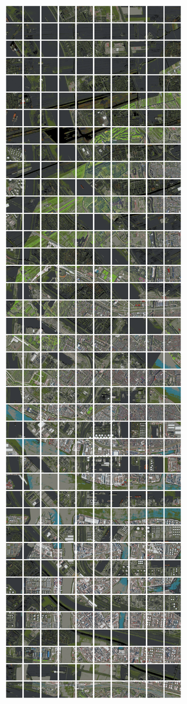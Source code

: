 <html>
<div>
<img src="https://github.com/HakkaTjakka/NL_TILE_MAP/blob/main/18/606/-1046/r.6060.-10460.png" height="44" width="44">
<img src="https://github.com/HakkaTjakka/NL_TILE_MAP/blob/main/18/606/-1046/r.6061.-10460.png" height="44" width="44">
<img src="https://github.com/HakkaTjakka/NL_TILE_MAP/blob/main/18/606/-1046/r.6062.-10460.png" height="44" width="44">
<img src="https://github.com/HakkaTjakka/NL_TILE_MAP/blob/main/18/606/-1046/r.6063.-10460.png" height="44" width="44">
<img src="https://github.com/HakkaTjakka/NL_TILE_MAP/blob/main/18/606/-1046/r.6064.-10460.png" height="44" width="44">
<img src="https://github.com/HakkaTjakka/NL_TILE_MAP/blob/main/18/606/-1046/r.6065.-10460.png" height="44" width="44">
<img src="https://github.com/HakkaTjakka/NL_TILE_MAP/blob/main/18/606/-1046/r.6066.-10460.png" height="44" width="44">
<img src="https://github.com/HakkaTjakka/NL_TILE_MAP/blob/main/18/606/-1046/r.6067.-10460.png" height="44" width="44">
<img src="https://github.com/HakkaTjakka/NL_TILE_MAP/blob/main/18/606/-1046/r.6068.-10460.png" height="44" width="44">
<img src="https://github.com/HakkaTjakka/NL_TILE_MAP/blob/main/18/606/-1046/r.6069.-10460.png" height="44" width="44">
<img src="https://github.com/HakkaTjakka/NL_TILE_MAP/blob/main/18/607/-1046/r.6070.-10460.png" height="44" width="44">
<img src="https://github.com/HakkaTjakka/NL_TILE_MAP/blob/main/18/607/-1046/r.6071.-10460.png" height="44" width="44">
<img src="https://github.com/HakkaTjakka/NL_TILE_MAP/blob/main/18/607/-1046/r.6072.-10460.png" height="44" width="44">
<img src="https://github.com/HakkaTjakka/NL_TILE_MAP/blob/main/18/607/-1046/r.6073.-10460.png" height="44" width="44">
<img src="https://github.com/HakkaTjakka/NL_TILE_MAP/blob/main/18/607/-1046/r.6074.-10460.png" height="44" width="44">
<img src="https://github.com/HakkaTjakka/NL_TILE_MAP/blob/main/18/607/-1046/r.6075.-10460.png" height="44" width="44">
<img src="https://github.com/HakkaTjakka/NL_TILE_MAP/blob/main/18/607/-1046/r.6076.-10460.png" height="44" width="44">
<img src="https://github.com/HakkaTjakka/NL_TILE_MAP/blob/main/18/607/-1046/r.6077.-10460.png" height="44" width="44">
<img src="https://github.com/HakkaTjakka/NL_TILE_MAP/blob/main/18/607/-1046/r.6078.-10460.png" height="44" width="44">
<img src="https://github.com/HakkaTjakka/NL_TILE_MAP/blob/main/18/607/-1046/r.6079.-10460.png" height="44" width="44">
<br>
<img src="https://github.com/HakkaTjakka/NL_TILE_MAP/blob/main/18/606/-1046/r.6060.-10459.png" height="44" width="44">
<img src="https://github.com/HakkaTjakka/NL_TILE_MAP/blob/main/18/606/-1046/r.6061.-10459.png" height="44" width="44">
<img src="https://github.com/HakkaTjakka/NL_TILE_MAP/blob/main/18/606/-1046/r.6062.-10459.png" height="44" width="44">
<img src="https://github.com/HakkaTjakka/NL_TILE_MAP/blob/main/18/606/-1046/r.6063.-10459.png" height="44" width="44">
<img src="https://github.com/HakkaTjakka/NL_TILE_MAP/blob/main/18/606/-1046/r.6064.-10459.png" height="44" width="44">
<img src="https://github.com/HakkaTjakka/NL_TILE_MAP/blob/main/18/606/-1046/r.6065.-10459.png" height="44" width="44">
<img src="https://github.com/HakkaTjakka/NL_TILE_MAP/blob/main/18/606/-1046/r.6066.-10459.png" height="44" width="44">
<img src="https://github.com/HakkaTjakka/NL_TILE_MAP/blob/main/18/606/-1046/r.6067.-10459.png" height="44" width="44">
<img src="https://github.com/HakkaTjakka/NL_TILE_MAP/blob/main/18/606/-1046/r.6068.-10459.png" height="44" width="44">
<img src="https://github.com/HakkaTjakka/NL_TILE_MAP/blob/main/18/606/-1046/r.6069.-10459.png" height="44" width="44">
<img src="https://github.com/HakkaTjakka/NL_TILE_MAP/blob/main/18/607/-1046/r.6070.-10459.png" height="44" width="44">
<img src="https://github.com/HakkaTjakka/NL_TILE_MAP/blob/main/18/607/-1046/r.6071.-10459.png" height="44" width="44">
<img src="https://github.com/HakkaTjakka/NL_TILE_MAP/blob/main/18/607/-1046/r.6072.-10459.png" height="44" width="44">
<img src="https://github.com/HakkaTjakka/NL_TILE_MAP/blob/main/18/607/-1046/r.6073.-10459.png" height="44" width="44">
<img src="https://github.com/HakkaTjakka/NL_TILE_MAP/blob/main/18/607/-1046/r.6074.-10459.png" height="44" width="44">
<img src="https://github.com/HakkaTjakka/NL_TILE_MAP/blob/main/18/607/-1046/r.6075.-10459.png" height="44" width="44">
<img src="https://github.com/HakkaTjakka/NL_TILE_MAP/blob/main/18/607/-1046/r.6076.-10459.png" height="44" width="44">
<img src="https://github.com/HakkaTjakka/NL_TILE_MAP/blob/main/18/607/-1046/r.6077.-10459.png" height="44" width="44">
<img src="https://github.com/HakkaTjakka/NL_TILE_MAP/blob/main/18/607/-1046/r.6078.-10459.png" height="44" width="44">
<img src="https://github.com/HakkaTjakka/NL_TILE_MAP/blob/main/18/607/-1046/r.6079.-10459.png" height="44" width="44">
<br>
<img src="https://github.com/HakkaTjakka/NL_TILE_MAP/blob/main/18/606/-1046/r.6060.-10458.png" height="44" width="44">
<img src="https://github.com/HakkaTjakka/NL_TILE_MAP/blob/main/18/606/-1046/r.6061.-10458.png" height="44" width="44">
<img src="https://github.com/HakkaTjakka/NL_TILE_MAP/blob/main/18/606/-1046/r.6062.-10458.png" height="44" width="44">
<img src="https://github.com/HakkaTjakka/NL_TILE_MAP/blob/main/18/606/-1046/r.6063.-10458.png" height="44" width="44">
<img src="https://github.com/HakkaTjakka/NL_TILE_MAP/blob/main/18/606/-1046/r.6064.-10458.png" height="44" width="44">
<img src="https://github.com/HakkaTjakka/NL_TILE_MAP/blob/main/18/606/-1046/r.6065.-10458.png" height="44" width="44">
<img src="https://github.com/HakkaTjakka/NL_TILE_MAP/blob/main/18/606/-1046/r.6066.-10458.png" height="44" width="44">
<img src="https://github.com/HakkaTjakka/NL_TILE_MAP/blob/main/18/606/-1046/r.6067.-10458.png" height="44" width="44">
<img src="https://github.com/HakkaTjakka/NL_TILE_MAP/blob/main/18/606/-1046/r.6068.-10458.png" height="44" width="44">
<img src="https://github.com/HakkaTjakka/NL_TILE_MAP/blob/main/18/606/-1046/r.6069.-10458.png" height="44" width="44">
<img src="https://github.com/HakkaTjakka/NL_TILE_MAP/blob/main/18/607/-1046/r.6070.-10458.png" height="44" width="44">
<img src="https://github.com/HakkaTjakka/NL_TILE_MAP/blob/main/18/607/-1046/r.6071.-10458.png" height="44" width="44">
<img src="https://github.com/HakkaTjakka/NL_TILE_MAP/blob/main/18/607/-1046/r.6072.-10458.png" height="44" width="44">
<img src="https://github.com/HakkaTjakka/NL_TILE_MAP/blob/main/18/607/-1046/r.6073.-10458.png" height="44" width="44">
<img src="https://github.com/HakkaTjakka/NL_TILE_MAP/blob/main/18/607/-1046/r.6074.-10458.png" height="44" width="44">
<img src="https://github.com/HakkaTjakka/NL_TILE_MAP/blob/main/18/607/-1046/r.6075.-10458.png" height="44" width="44">
<img src="https://github.com/HakkaTjakka/NL_TILE_MAP/blob/main/18/607/-1046/r.6076.-10458.png" height="44" width="44">
<img src="https://github.com/HakkaTjakka/NL_TILE_MAP/blob/main/18/607/-1046/r.6077.-10458.png" height="44" width="44">
<img src="https://github.com/HakkaTjakka/NL_TILE_MAP/blob/main/18/607/-1046/r.6078.-10458.png" height="44" width="44">
<img src="https://github.com/HakkaTjakka/NL_TILE_MAP/blob/main/18/607/-1046/r.6079.-10458.png" height="44" width="44">
<br>
<img src="https://github.com/HakkaTjakka/NL_TILE_MAP/blob/main/18/606/-1046/r.6060.-10457.png" height="44" width="44">
<img src="https://github.com/HakkaTjakka/NL_TILE_MAP/blob/main/18/606/-1046/r.6061.-10457.png" height="44" width="44">
<img src="https://github.com/HakkaTjakka/NL_TILE_MAP/blob/main/18/606/-1046/r.6062.-10457.png" height="44" width="44">
<img src="https://github.com/HakkaTjakka/NL_TILE_MAP/blob/main/18/606/-1046/r.6063.-10457.png" height="44" width="44">
<img src="https://github.com/HakkaTjakka/NL_TILE_MAP/blob/main/18/606/-1046/r.6064.-10457.png" height="44" width="44">
<img src="https://github.com/HakkaTjakka/NL_TILE_MAP/blob/main/18/606/-1046/r.6065.-10457.png" height="44" width="44">
<img src="https://github.com/HakkaTjakka/NL_TILE_MAP/blob/main/18/606/-1046/r.6066.-10457.png" height="44" width="44">
<img src="https://github.com/HakkaTjakka/NL_TILE_MAP/blob/main/18/606/-1046/r.6067.-10457.png" height="44" width="44">
<img src="https://github.com/HakkaTjakka/NL_TILE_MAP/blob/main/18/606/-1046/r.6068.-10457.png" height="44" width="44">
<img src="https://github.com/HakkaTjakka/NL_TILE_MAP/blob/main/18/606/-1046/r.6069.-10457.png" height="44" width="44">
<img src="https://github.com/HakkaTjakka/NL_TILE_MAP/blob/main/18/607/-1046/r.6070.-10457.png" height="44" width="44">
<img src="https://github.com/HakkaTjakka/NL_TILE_MAP/blob/main/18/607/-1046/r.6071.-10457.png" height="44" width="44">
<img src="https://github.com/HakkaTjakka/NL_TILE_MAP/blob/main/18/607/-1046/r.6072.-10457.png" height="44" width="44">
<img src="https://github.com/HakkaTjakka/NL_TILE_MAP/blob/main/18/607/-1046/r.6073.-10457.png" height="44" width="44">
<img src="https://github.com/HakkaTjakka/NL_TILE_MAP/blob/main/18/607/-1046/r.6074.-10457.png" height="44" width="44">
<img src="https://github.com/HakkaTjakka/NL_TILE_MAP/blob/main/18/607/-1046/r.6075.-10457.png" height="44" width="44">
<img src="https://github.com/HakkaTjakka/NL_TILE_MAP/blob/main/18/607/-1046/r.6076.-10457.png" height="44" width="44">
<img src="https://github.com/HakkaTjakka/NL_TILE_MAP/blob/main/18/607/-1046/r.6077.-10457.png" height="44" width="44">
<img src="https://github.com/HakkaTjakka/NL_TILE_MAP/blob/main/18/607/-1046/r.6078.-10457.png" height="44" width="44">
<img src="https://github.com/HakkaTjakka/NL_TILE_MAP/blob/main/18/607/-1046/r.6079.-10457.png" height="44" width="44">
<br>
<img src="https://github.com/HakkaTjakka/NL_TILE_MAP/blob/main/18/606/-1046/r.6060.-10456.png" height="44" width="44">
<img src="https://github.com/HakkaTjakka/NL_TILE_MAP/blob/main/18/606/-1046/r.6061.-10456.png" height="44" width="44">
<img src="https://github.com/HakkaTjakka/NL_TILE_MAP/blob/main/18/606/-1046/r.6062.-10456.png" height="44" width="44">
<img src="https://github.com/HakkaTjakka/NL_TILE_MAP/blob/main/18/606/-1046/r.6063.-10456.png" height="44" width="44">
<img src="https://github.com/HakkaTjakka/NL_TILE_MAP/blob/main/18/606/-1046/r.6064.-10456.png" height="44" width="44">
<img src="https://github.com/HakkaTjakka/NL_TILE_MAP/blob/main/18/606/-1046/r.6065.-10456.png" height="44" width="44">
<img src="https://github.com/HakkaTjakka/NL_TILE_MAP/blob/main/18/606/-1046/r.6066.-10456.png" height="44" width="44">
<img src="https://github.com/HakkaTjakka/NL_TILE_MAP/blob/main/18/606/-1046/r.6067.-10456.png" height="44" width="44">
<img src="https://github.com/HakkaTjakka/NL_TILE_MAP/blob/main/18/606/-1046/r.6068.-10456.png" height="44" width="44">
<img src="https://github.com/HakkaTjakka/NL_TILE_MAP/blob/main/18/606/-1046/r.6069.-10456.png" height="44" width="44">
<img src="https://github.com/HakkaTjakka/NL_TILE_MAP/blob/main/18/607/-1046/r.6070.-10456.png" height="44" width="44">
<img src="https://github.com/HakkaTjakka/NL_TILE_MAP/blob/main/18/607/-1046/r.6071.-10456.png" height="44" width="44">
<img src="https://github.com/HakkaTjakka/NL_TILE_MAP/blob/main/18/607/-1046/r.6072.-10456.png" height="44" width="44">
<img src="https://github.com/HakkaTjakka/NL_TILE_MAP/blob/main/18/607/-1046/r.6073.-10456.png" height="44" width="44">
<img src="https://github.com/HakkaTjakka/NL_TILE_MAP/blob/main/18/607/-1046/r.6074.-10456.png" height="44" width="44">
<img src="https://github.com/HakkaTjakka/NL_TILE_MAP/blob/main/18/607/-1046/r.6075.-10456.png" height="44" width="44">
<img src="https://github.com/HakkaTjakka/NL_TILE_MAP/blob/main/18/607/-1046/r.6076.-10456.png" height="44" width="44">
<img src="https://github.com/HakkaTjakka/NL_TILE_MAP/blob/main/18/607/-1046/r.6077.-10456.png" height="44" width="44">
<img src="https://github.com/HakkaTjakka/NL_TILE_MAP/blob/main/18/607/-1046/r.6078.-10456.png" height="44" width="44">
<img src="https://github.com/HakkaTjakka/NL_TILE_MAP/blob/main/18/607/-1046/r.6079.-10456.png" height="44" width="44">
<br>
<img src="https://github.com/HakkaTjakka/NL_TILE_MAP/blob/main/18/606/-1046/r.6060.-10455.png" height="44" width="44">
<img src="https://github.com/HakkaTjakka/NL_TILE_MAP/blob/main/18/606/-1046/r.6061.-10455.png" height="44" width="44">
<img src="https://github.com/HakkaTjakka/NL_TILE_MAP/blob/main/18/606/-1046/r.6062.-10455.png" height="44" width="44">
<img src="https://github.com/HakkaTjakka/NL_TILE_MAP/blob/main/18/606/-1046/r.6063.-10455.png" height="44" width="44">
<img src="https://github.com/HakkaTjakka/NL_TILE_MAP/blob/main/18/606/-1046/r.6064.-10455.png" height="44" width="44">
<img src="https://github.com/HakkaTjakka/NL_TILE_MAP/blob/main/18/606/-1046/r.6065.-10455.png" height="44" width="44">
<img src="https://github.com/HakkaTjakka/NL_TILE_MAP/blob/main/18/606/-1046/r.6066.-10455.png" height="44" width="44">
<img src="https://github.com/HakkaTjakka/NL_TILE_MAP/blob/main/18/606/-1046/r.6067.-10455.png" height="44" width="44">
<img src="https://github.com/HakkaTjakka/NL_TILE_MAP/blob/main/18/606/-1046/r.6068.-10455.png" height="44" width="44">
<img src="https://github.com/HakkaTjakka/NL_TILE_MAP/blob/main/18/606/-1046/r.6069.-10455.png" height="44" width="44">
<img src="https://github.com/HakkaTjakka/NL_TILE_MAP/blob/main/18/607/-1046/r.6070.-10455.png" height="44" width="44">
<img src="https://github.com/HakkaTjakka/NL_TILE_MAP/blob/main/18/607/-1046/r.6071.-10455.png" height="44" width="44">
<img src="https://github.com/HakkaTjakka/NL_TILE_MAP/blob/main/18/607/-1046/r.6072.-10455.png" height="44" width="44">
<img src="https://github.com/HakkaTjakka/NL_TILE_MAP/blob/main/18/607/-1046/r.6073.-10455.png" height="44" width="44">
<img src="https://github.com/HakkaTjakka/NL_TILE_MAP/blob/main/18/607/-1046/r.6074.-10455.png" height="44" width="44">
<img src="https://github.com/HakkaTjakka/NL_TILE_MAP/blob/main/18/607/-1046/r.6075.-10455.png" height="44" width="44">
<img src="https://github.com/HakkaTjakka/NL_TILE_MAP/blob/main/18/607/-1046/r.6076.-10455.png" height="44" width="44">
<img src="https://github.com/HakkaTjakka/NL_TILE_MAP/blob/main/18/607/-1046/r.6077.-10455.png" height="44" width="44">
<img src="https://github.com/HakkaTjakka/NL_TILE_MAP/blob/main/18/607/-1046/r.6078.-10455.png" height="44" width="44">
<img src="https://github.com/HakkaTjakka/NL_TILE_MAP/blob/main/18/607/-1046/r.6079.-10455.png" height="44" width="44">
<br>
<img src="https://github.com/HakkaTjakka/NL_TILE_MAP/blob/main/18/606/-1046/r.6060.-10454.png" height="44" width="44">
<img src="https://github.com/HakkaTjakka/NL_TILE_MAP/blob/main/18/606/-1046/r.6061.-10454.png" height="44" width="44">
<img src="https://github.com/HakkaTjakka/NL_TILE_MAP/blob/main/18/606/-1046/r.6062.-10454.png" height="44" width="44">
<img src="https://github.com/HakkaTjakka/NL_TILE_MAP/blob/main/18/606/-1046/r.6063.-10454.png" height="44" width="44">
<img src="https://github.com/HakkaTjakka/NL_TILE_MAP/blob/main/18/606/-1046/r.6064.-10454.png" height="44" width="44">
<img src="https://github.com/HakkaTjakka/NL_TILE_MAP/blob/main/18/606/-1046/r.6065.-10454.png" height="44" width="44">
<img src="https://github.com/HakkaTjakka/NL_TILE_MAP/blob/main/18/606/-1046/r.6066.-10454.png" height="44" width="44">
<img src="https://github.com/HakkaTjakka/NL_TILE_MAP/blob/main/18/606/-1046/r.6067.-10454.png" height="44" width="44">
<img src="https://github.com/HakkaTjakka/NL_TILE_MAP/blob/main/18/606/-1046/r.6068.-10454.png" height="44" width="44">
<img src="https://github.com/HakkaTjakka/NL_TILE_MAP/blob/main/18/606/-1046/r.6069.-10454.png" height="44" width="44">
<img src="https://github.com/HakkaTjakka/NL_TILE_MAP/blob/main/18/607/-1046/r.6070.-10454.png" height="44" width="44">
<img src="https://github.com/HakkaTjakka/NL_TILE_MAP/blob/main/18/607/-1046/r.6071.-10454.png" height="44" width="44">
<img src="https://github.com/HakkaTjakka/NL_TILE_MAP/blob/main/18/607/-1046/r.6072.-10454.png" height="44" width="44">
<img src="https://github.com/HakkaTjakka/NL_TILE_MAP/blob/main/18/607/-1046/r.6073.-10454.png" height="44" width="44">
<img src="https://github.com/HakkaTjakka/NL_TILE_MAP/blob/main/18/607/-1046/r.6074.-10454.png" height="44" width="44">
<img src="https://github.com/HakkaTjakka/NL_TILE_MAP/blob/main/18/607/-1046/r.6075.-10454.png" height="44" width="44">
<img src="https://github.com/HakkaTjakka/NL_TILE_MAP/blob/main/18/607/-1046/r.6076.-10454.png" height="44" width="44">
<img src="https://github.com/HakkaTjakka/NL_TILE_MAP/blob/main/18/607/-1046/r.6077.-10454.png" height="44" width="44">
<img src="https://github.com/HakkaTjakka/NL_TILE_MAP/blob/main/18/607/-1046/r.6078.-10454.png" height="44" width="44">
<img src="https://github.com/HakkaTjakka/NL_TILE_MAP/blob/main/18/607/-1046/r.6079.-10454.png" height="44" width="44">
<br>
<img src="https://github.com/HakkaTjakka/NL_TILE_MAP/blob/main/18/606/-1046/r.6060.-10453.png" height="44" width="44">
<img src="https://github.com/HakkaTjakka/NL_TILE_MAP/blob/main/18/606/-1046/r.6061.-10453.png" height="44" width="44">
<img src="https://github.com/HakkaTjakka/NL_TILE_MAP/blob/main/18/606/-1046/r.6062.-10453.png" height="44" width="44">
<img src="https://github.com/HakkaTjakka/NL_TILE_MAP/blob/main/18/606/-1046/r.6063.-10453.png" height="44" width="44">
<img src="https://github.com/HakkaTjakka/NL_TILE_MAP/blob/main/18/606/-1046/r.6064.-10453.png" height="44" width="44">
<img src="https://github.com/HakkaTjakka/NL_TILE_MAP/blob/main/18/606/-1046/r.6065.-10453.png" height="44" width="44">
<img src="https://github.com/HakkaTjakka/NL_TILE_MAP/blob/main/18/606/-1046/r.6066.-10453.png" height="44" width="44">
<img src="https://github.com/HakkaTjakka/NL_TILE_MAP/blob/main/18/606/-1046/r.6067.-10453.png" height="44" width="44">
<img src="https://github.com/HakkaTjakka/NL_TILE_MAP/blob/main/18/606/-1046/r.6068.-10453.png" height="44" width="44">
<img src="https://github.com/HakkaTjakka/NL_TILE_MAP/blob/main/18/606/-1046/r.6069.-10453.png" height="44" width="44">
<img src="https://github.com/HakkaTjakka/NL_TILE_MAP/blob/main/18/607/-1046/r.6070.-10453.png" height="44" width="44">
<img src="https://github.com/HakkaTjakka/NL_TILE_MAP/blob/main/18/607/-1046/r.6071.-10453.png" height="44" width="44">
<img src="https://github.com/HakkaTjakka/NL_TILE_MAP/blob/main/18/607/-1046/r.6072.-10453.png" height="44" width="44">
<img src="https://github.com/HakkaTjakka/NL_TILE_MAP/blob/main/18/607/-1046/r.6073.-10453.png" height="44" width="44">
<img src="https://github.com/HakkaTjakka/NL_TILE_MAP/blob/main/18/607/-1046/r.6074.-10453.png" height="44" width="44">
<img src="https://github.com/HakkaTjakka/NL_TILE_MAP/blob/main/18/607/-1046/r.6075.-10453.png" height="44" width="44">
<img src="https://github.com/HakkaTjakka/NL_TILE_MAP/blob/main/18/607/-1046/r.6076.-10453.png" height="44" width="44">
<img src="https://github.com/HakkaTjakka/NL_TILE_MAP/blob/main/18/607/-1046/r.6077.-10453.png" height="44" width="44">
<img src="https://github.com/HakkaTjakka/NL_TILE_MAP/blob/main/18/607/-1046/r.6078.-10453.png" height="44" width="44">
<img src="https://github.com/HakkaTjakka/NL_TILE_MAP/blob/main/18/607/-1046/r.6079.-10453.png" height="44" width="44">
<br>
<img src="https://github.com/HakkaTjakka/NL_TILE_MAP/blob/main/18/606/-1046/r.6060.-10452.png" height="44" width="44">
<img src="https://github.com/HakkaTjakka/NL_TILE_MAP/blob/main/18/606/-1046/r.6061.-10452.png" height="44" width="44">
<img src="https://github.com/HakkaTjakka/NL_TILE_MAP/blob/main/18/606/-1046/r.6062.-10452.png" height="44" width="44">
<img src="https://github.com/HakkaTjakka/NL_TILE_MAP/blob/main/18/606/-1046/r.6063.-10452.png" height="44" width="44">
<img src="https://github.com/HakkaTjakka/NL_TILE_MAP/blob/main/18/606/-1046/r.6064.-10452.png" height="44" width="44">
<img src="https://github.com/HakkaTjakka/NL_TILE_MAP/blob/main/18/606/-1046/r.6065.-10452.png" height="44" width="44">
<img src="https://github.com/HakkaTjakka/NL_TILE_MAP/blob/main/18/606/-1046/r.6066.-10452.png" height="44" width="44">
<img src="https://github.com/HakkaTjakka/NL_TILE_MAP/blob/main/18/606/-1046/r.6067.-10452.png" height="44" width="44">
<img src="https://github.com/HakkaTjakka/NL_TILE_MAP/blob/main/18/606/-1046/r.6068.-10452.png" height="44" width="44">
<img src="https://github.com/HakkaTjakka/NL_TILE_MAP/blob/main/18/606/-1046/r.6069.-10452.png" height="44" width="44">
<img src="https://github.com/HakkaTjakka/NL_TILE_MAP/blob/main/18/607/-1046/r.6070.-10452.png" height="44" width="44">
<img src="https://github.com/HakkaTjakka/NL_TILE_MAP/blob/main/18/607/-1046/r.6071.-10452.png" height="44" width="44">
<img src="https://github.com/HakkaTjakka/NL_TILE_MAP/blob/main/18/607/-1046/r.6072.-10452.png" height="44" width="44">
<img src="https://github.com/HakkaTjakka/NL_TILE_MAP/blob/main/18/607/-1046/r.6073.-10452.png" height="44" width="44">
<img src="https://github.com/HakkaTjakka/NL_TILE_MAP/blob/main/18/607/-1046/r.6074.-10452.png" height="44" width="44">
<img src="https://github.com/HakkaTjakka/NL_TILE_MAP/blob/main/18/607/-1046/r.6075.-10452.png" height="44" width="44">
<img src="https://github.com/HakkaTjakka/NL_TILE_MAP/blob/main/18/607/-1046/r.6076.-10452.png" height="44" width="44">
<img src="https://github.com/HakkaTjakka/NL_TILE_MAP/blob/main/18/607/-1046/r.6077.-10452.png" height="44" width="44">
<img src="https://github.com/HakkaTjakka/NL_TILE_MAP/blob/main/18/607/-1046/r.6078.-10452.png" height="44" width="44">
<img src="https://github.com/HakkaTjakka/NL_TILE_MAP/blob/main/18/607/-1046/r.6079.-10452.png" height="44" width="44">
<br>
<img src="https://github.com/HakkaTjakka/NL_TILE_MAP/blob/main/18/606/-1046/r.6060.-10451.png" height="44" width="44">
<img src="https://github.com/HakkaTjakka/NL_TILE_MAP/blob/main/18/606/-1046/r.6061.-10451.png" height="44" width="44">
<img src="https://github.com/HakkaTjakka/NL_TILE_MAP/blob/main/18/606/-1046/r.6062.-10451.png" height="44" width="44">
<img src="https://github.com/HakkaTjakka/NL_TILE_MAP/blob/main/18/606/-1046/r.6063.-10451.png" height="44" width="44">
<img src="https://github.com/HakkaTjakka/NL_TILE_MAP/blob/main/18/606/-1046/r.6064.-10451.png" height="44" width="44">
<img src="https://github.com/HakkaTjakka/NL_TILE_MAP/blob/main/18/606/-1046/r.6065.-10451.png" height="44" width="44">
<img src="https://github.com/HakkaTjakka/NL_TILE_MAP/blob/main/18/606/-1046/r.6066.-10451.png" height="44" width="44">
<img src="https://github.com/HakkaTjakka/NL_TILE_MAP/blob/main/18/606/-1046/r.6067.-10451.png" height="44" width="44">
<img src="https://github.com/HakkaTjakka/NL_TILE_MAP/blob/main/18/606/-1046/r.6068.-10451.png" height="44" width="44">
<img src="https://github.com/HakkaTjakka/NL_TILE_MAP/blob/main/18/606/-1046/r.6069.-10451.png" height="44" width="44">
<img src="https://github.com/HakkaTjakka/NL_TILE_MAP/blob/main/18/607/-1046/r.6070.-10451.png" height="44" width="44">
<img src="https://github.com/HakkaTjakka/NL_TILE_MAP/blob/main/18/607/-1046/r.6071.-10451.png" height="44" width="44">
<img src="https://github.com/HakkaTjakka/NL_TILE_MAP/blob/main/18/607/-1046/r.6072.-10451.png" height="44" width="44">
<img src="https://github.com/HakkaTjakka/NL_TILE_MAP/blob/main/18/607/-1046/r.6073.-10451.png" height="44" width="44">
<img src="https://github.com/HakkaTjakka/NL_TILE_MAP/blob/main/18/607/-1046/r.6074.-10451.png" height="44" width="44">
<img src="https://github.com/HakkaTjakka/NL_TILE_MAP/blob/main/18/607/-1046/r.6075.-10451.png" height="44" width="44">
<img src="https://github.com/HakkaTjakka/NL_TILE_MAP/blob/main/18/607/-1046/r.6076.-10451.png" height="44" width="44">
<img src="https://github.com/HakkaTjakka/NL_TILE_MAP/blob/main/18/607/-1046/r.6077.-10451.png" height="44" width="44">
<img src="https://github.com/HakkaTjakka/NL_TILE_MAP/blob/main/18/607/-1046/r.6078.-10451.png" height="44" width="44">
<img src="https://github.com/HakkaTjakka/NL_TILE_MAP/blob/main/18/607/-1046/r.6079.-10451.png" height="44" width="44">
<br>
<img src="https://github.com/HakkaTjakka/NL_TILE_MAP/blob/main/18/606/-1045/r.6060.-10450.png" height="44" width="44">
<img src="https://github.com/HakkaTjakka/NL_TILE_MAP/blob/main/18/606/-1045/r.6061.-10450.png" height="44" width="44">
<img src="https://github.com/HakkaTjakka/NL_TILE_MAP/blob/main/18/606/-1045/r.6062.-10450.png" height="44" width="44">
<img src="https://github.com/HakkaTjakka/NL_TILE_MAP/blob/main/18/606/-1045/r.6063.-10450.png" height="44" width="44">
<img src="https://github.com/HakkaTjakka/NL_TILE_MAP/blob/main/18/606/-1045/r.6064.-10450.png" height="44" width="44">
<img src="https://github.com/HakkaTjakka/NL_TILE_MAP/blob/main/18/606/-1045/r.6065.-10450.png" height="44" width="44">
<img src="https://github.com/HakkaTjakka/NL_TILE_MAP/blob/main/18/606/-1045/r.6066.-10450.png" height="44" width="44">
<img src="https://github.com/HakkaTjakka/NL_TILE_MAP/blob/main/18/606/-1045/r.6067.-10450.png" height="44" width="44">
<img src="https://github.com/HakkaTjakka/NL_TILE_MAP/blob/main/18/606/-1045/r.6068.-10450.png" height="44" width="44">
<img src="https://github.com/HakkaTjakka/NL_TILE_MAP/blob/main/18/606/-1045/r.6069.-10450.png" height="44" width="44">
<img src="https://github.com/HakkaTjakka/NL_TILE_MAP/blob/main/18/607/-1045/r.6070.-10450.png" height="44" width="44">
<img src="https://github.com/HakkaTjakka/NL_TILE_MAP/blob/main/18/607/-1045/r.6071.-10450.png" height="44" width="44">
<img src="https://github.com/HakkaTjakka/NL_TILE_MAP/blob/main/18/607/-1045/r.6072.-10450.png" height="44" width="44">
<img src="https://github.com/HakkaTjakka/NL_TILE_MAP/blob/main/18/607/-1045/r.6073.-10450.png" height="44" width="44">
<img src="https://github.com/HakkaTjakka/NL_TILE_MAP/blob/main/18/607/-1045/r.6074.-10450.png" height="44" width="44">
<img src="https://github.com/HakkaTjakka/NL_TILE_MAP/blob/main/18/607/-1045/r.6075.-10450.png" height="44" width="44">
<img src="https://github.com/HakkaTjakka/NL_TILE_MAP/blob/main/18/607/-1045/r.6076.-10450.png" height="44" width="44">
<img src="https://github.com/HakkaTjakka/NL_TILE_MAP/blob/main/18/607/-1045/r.6077.-10450.png" height="44" width="44">
<img src="https://github.com/HakkaTjakka/NL_TILE_MAP/blob/main/18/607/-1045/r.6078.-10450.png" height="44" width="44">
<img src="https://github.com/HakkaTjakka/NL_TILE_MAP/blob/main/18/607/-1045/r.6079.-10450.png" height="44" width="44">
<br>
<img src="https://github.com/HakkaTjakka/NL_TILE_MAP/blob/main/18/606/-1045/r.6060.-10449.png" height="44" width="44">
<img src="https://github.com/HakkaTjakka/NL_TILE_MAP/blob/main/18/606/-1045/r.6061.-10449.png" height="44" width="44">
<img src="https://github.com/HakkaTjakka/NL_TILE_MAP/blob/main/18/606/-1045/r.6062.-10449.png" height="44" width="44">
<img src="https://github.com/HakkaTjakka/NL_TILE_MAP/blob/main/18/606/-1045/r.6063.-10449.png" height="44" width="44">
<img src="https://github.com/HakkaTjakka/NL_TILE_MAP/blob/main/18/606/-1045/r.6064.-10449.png" height="44" width="44">
<img src="https://github.com/HakkaTjakka/NL_TILE_MAP/blob/main/18/606/-1045/r.6065.-10449.png" height="44" width="44">
<img src="https://github.com/HakkaTjakka/NL_TILE_MAP/blob/main/18/606/-1045/r.6066.-10449.png" height="44" width="44">
<img src="https://github.com/HakkaTjakka/NL_TILE_MAP/blob/main/18/606/-1045/r.6067.-10449.png" height="44" width="44">
<img src="https://github.com/HakkaTjakka/NL_TILE_MAP/blob/main/18/606/-1045/r.6068.-10449.png" height="44" width="44">
<img src="https://github.com/HakkaTjakka/NL_TILE_MAP/blob/main/18/606/-1045/r.6069.-10449.png" height="44" width="44">
<img src="https://github.com/HakkaTjakka/NL_TILE_MAP/blob/main/18/607/-1045/r.6070.-10449.png" height="44" width="44">
<img src="https://github.com/HakkaTjakka/NL_TILE_MAP/blob/main/18/607/-1045/r.6071.-10449.png" height="44" width="44">
<img src="https://github.com/HakkaTjakka/NL_TILE_MAP/blob/main/18/607/-1045/r.6072.-10449.png" height="44" width="44">
<img src="https://github.com/HakkaTjakka/NL_TILE_MAP/blob/main/18/607/-1045/r.6073.-10449.png" height="44" width="44">
<img src="https://github.com/HakkaTjakka/NL_TILE_MAP/blob/main/18/607/-1045/r.6074.-10449.png" height="44" width="44">
<img src="https://github.com/HakkaTjakka/NL_TILE_MAP/blob/main/18/607/-1045/r.6075.-10449.png" height="44" width="44">
<img src="https://github.com/HakkaTjakka/NL_TILE_MAP/blob/main/18/607/-1045/r.6076.-10449.png" height="44" width="44">
<img src="https://github.com/HakkaTjakka/NL_TILE_MAP/blob/main/18/607/-1045/r.6077.-10449.png" height="44" width="44">
<img src="https://github.com/HakkaTjakka/NL_TILE_MAP/blob/main/18/607/-1045/r.6078.-10449.png" height="44" width="44">
<img src="https://github.com/HakkaTjakka/NL_TILE_MAP/blob/main/18/607/-1045/r.6079.-10449.png" height="44" width="44">
<br>
<img src="https://github.com/HakkaTjakka/NL_TILE_MAP/blob/main/18/606/-1045/r.6060.-10448.png" height="44" width="44">
<img src="https://github.com/HakkaTjakka/NL_TILE_MAP/blob/main/18/606/-1045/r.6061.-10448.png" height="44" width="44">
<img src="https://github.com/HakkaTjakka/NL_TILE_MAP/blob/main/18/606/-1045/r.6062.-10448.png" height="44" width="44">
<img src="https://github.com/HakkaTjakka/NL_TILE_MAP/blob/main/18/606/-1045/r.6063.-10448.png" height="44" width="44">
<img src="https://github.com/HakkaTjakka/NL_TILE_MAP/blob/main/18/606/-1045/r.6064.-10448.png" height="44" width="44">
<img src="https://github.com/HakkaTjakka/NL_TILE_MAP/blob/main/18/606/-1045/r.6065.-10448.png" height="44" width="44">
<img src="https://github.com/HakkaTjakka/NL_TILE_MAP/blob/main/18/606/-1045/r.6066.-10448.png" height="44" width="44">
<img src="https://github.com/HakkaTjakka/NL_TILE_MAP/blob/main/18/606/-1045/r.6067.-10448.png" height="44" width="44">
<img src="https://github.com/HakkaTjakka/NL_TILE_MAP/blob/main/18/606/-1045/r.6068.-10448.png" height="44" width="44">
<img src="https://github.com/HakkaTjakka/NL_TILE_MAP/blob/main/18/606/-1045/r.6069.-10448.png" height="44" width="44">
<img src="https://github.com/HakkaTjakka/NL_TILE_MAP/blob/main/18/607/-1045/r.6070.-10448.png" height="44" width="44">
<img src="https://github.com/HakkaTjakka/NL_TILE_MAP/blob/main/18/607/-1045/r.6071.-10448.png" height="44" width="44">
<img src="https://github.com/HakkaTjakka/NL_TILE_MAP/blob/main/18/607/-1045/r.6072.-10448.png" height="44" width="44">
<img src="https://github.com/HakkaTjakka/NL_TILE_MAP/blob/main/18/607/-1045/r.6073.-10448.png" height="44" width="44">
<img src="https://github.com/HakkaTjakka/NL_TILE_MAP/blob/main/18/607/-1045/r.6074.-10448.png" height="44" width="44">
<img src="https://github.com/HakkaTjakka/NL_TILE_MAP/blob/main/18/607/-1045/r.6075.-10448.png" height="44" width="44">
<img src="https://github.com/HakkaTjakka/NL_TILE_MAP/blob/main/18/607/-1045/r.6076.-10448.png" height="44" width="44">
<img src="https://github.com/HakkaTjakka/NL_TILE_MAP/blob/main/18/607/-1045/r.6077.-10448.png" height="44" width="44">
<img src="https://github.com/HakkaTjakka/NL_TILE_MAP/blob/main/18/607/-1045/r.6078.-10448.png" height="44" width="44">
<img src="https://github.com/HakkaTjakka/NL_TILE_MAP/blob/main/18/607/-1045/r.6079.-10448.png" height="44" width="44">
<br>
<img src="https://github.com/HakkaTjakka/NL_TILE_MAP/blob/main/18/606/-1045/r.6060.-10447.png" height="44" width="44">
<img src="https://github.com/HakkaTjakka/NL_TILE_MAP/blob/main/18/606/-1045/r.6061.-10447.png" height="44" width="44">
<img src="https://github.com/HakkaTjakka/NL_TILE_MAP/blob/main/18/606/-1045/r.6062.-10447.png" height="44" width="44">
<img src="https://github.com/HakkaTjakka/NL_TILE_MAP/blob/main/18/606/-1045/r.6063.-10447.png" height="44" width="44">
<img src="https://github.com/HakkaTjakka/NL_TILE_MAP/blob/main/18/606/-1045/r.6064.-10447.png" height="44" width="44">
<img src="https://github.com/HakkaTjakka/NL_TILE_MAP/blob/main/18/606/-1045/r.6065.-10447.png" height="44" width="44">
<img src="https://github.com/HakkaTjakka/NL_TILE_MAP/blob/main/18/606/-1045/r.6066.-10447.png" height="44" width="44">
<img src="https://github.com/HakkaTjakka/NL_TILE_MAP/blob/main/18/606/-1045/r.6067.-10447.png" height="44" width="44">
<img src="https://github.com/HakkaTjakka/NL_TILE_MAP/blob/main/18/606/-1045/r.6068.-10447.png" height="44" width="44">
<img src="https://github.com/HakkaTjakka/NL_TILE_MAP/blob/main/18/606/-1045/r.6069.-10447.png" height="44" width="44">
<img src="https://github.com/HakkaTjakka/NL_TILE_MAP/blob/main/18/607/-1045/r.6070.-10447.png" height="44" width="44">
<img src="https://github.com/HakkaTjakka/NL_TILE_MAP/blob/main/18/607/-1045/r.6071.-10447.png" height="44" width="44">
<img src="https://github.com/HakkaTjakka/NL_TILE_MAP/blob/main/18/607/-1045/r.6072.-10447.png" height="44" width="44">
<img src="https://github.com/HakkaTjakka/NL_TILE_MAP/blob/main/18/607/-1045/r.6073.-10447.png" height="44" width="44">
<img src="https://github.com/HakkaTjakka/NL_TILE_MAP/blob/main/18/607/-1045/r.6074.-10447.png" height="44" width="44">
<img src="https://github.com/HakkaTjakka/NL_TILE_MAP/blob/main/18/607/-1045/r.6075.-10447.png" height="44" width="44">
<img src="https://github.com/HakkaTjakka/NL_TILE_MAP/blob/main/18/607/-1045/r.6076.-10447.png" height="44" width="44">
<img src="https://github.com/HakkaTjakka/NL_TILE_MAP/blob/main/18/607/-1045/r.6077.-10447.png" height="44" width="44">
<img src="https://github.com/HakkaTjakka/NL_TILE_MAP/blob/main/18/607/-1045/r.6078.-10447.png" height="44" width="44">
<img src="https://github.com/HakkaTjakka/NL_TILE_MAP/blob/main/18/607/-1045/r.6079.-10447.png" height="44" width="44">
<br>
<img src="https://github.com/HakkaTjakka/NL_TILE_MAP/blob/main/18/606/-1045/r.6060.-10446.png" height="44" width="44">
<img src="https://github.com/HakkaTjakka/NL_TILE_MAP/blob/main/18/606/-1045/r.6061.-10446.png" height="44" width="44">
<img src="https://github.com/HakkaTjakka/NL_TILE_MAP/blob/main/18/606/-1045/r.6062.-10446.png" height="44" width="44">
<img src="https://github.com/HakkaTjakka/NL_TILE_MAP/blob/main/18/606/-1045/r.6063.-10446.png" height="44" width="44">
<img src="https://github.com/HakkaTjakka/NL_TILE_MAP/blob/main/18/606/-1045/r.6064.-10446.png" height="44" width="44">
<img src="https://github.com/HakkaTjakka/NL_TILE_MAP/blob/main/18/606/-1045/r.6065.-10446.png" height="44" width="44">
<img src="https://github.com/HakkaTjakka/NL_TILE_MAP/blob/main/18/606/-1045/r.6066.-10446.png" height="44" width="44">
<img src="https://github.com/HakkaTjakka/NL_TILE_MAP/blob/main/18/606/-1045/r.6067.-10446.png" height="44" width="44">
<img src="https://github.com/HakkaTjakka/NL_TILE_MAP/blob/main/18/606/-1045/r.6068.-10446.png" height="44" width="44">
<img src="https://github.com/HakkaTjakka/NL_TILE_MAP/blob/main/18/606/-1045/r.6069.-10446.png" height="44" width="44">
<img src="https://github.com/HakkaTjakka/NL_TILE_MAP/blob/main/18/607/-1045/r.6070.-10446.png" height="44" width="44">
<img src="https://github.com/HakkaTjakka/NL_TILE_MAP/blob/main/18/607/-1045/r.6071.-10446.png" height="44" width="44">
<img src="https://github.com/HakkaTjakka/NL_TILE_MAP/blob/main/18/607/-1045/r.6072.-10446.png" height="44" width="44">
<img src="https://github.com/HakkaTjakka/NL_TILE_MAP/blob/main/18/607/-1045/r.6073.-10446.png" height="44" width="44">
<img src="https://github.com/HakkaTjakka/NL_TILE_MAP/blob/main/18/607/-1045/r.6074.-10446.png" height="44" width="44">
<img src="https://github.com/HakkaTjakka/NL_TILE_MAP/blob/main/18/607/-1045/r.6075.-10446.png" height="44" width="44">
<img src="https://github.com/HakkaTjakka/NL_TILE_MAP/blob/main/18/607/-1045/r.6076.-10446.png" height="44" width="44">
<img src="https://github.com/HakkaTjakka/NL_TILE_MAP/blob/main/18/607/-1045/r.6077.-10446.png" height="44" width="44">
<img src="https://github.com/HakkaTjakka/NL_TILE_MAP/blob/main/18/607/-1045/r.6078.-10446.png" height="44" width="44">
<img src="https://github.com/HakkaTjakka/NL_TILE_MAP/blob/main/18/607/-1045/r.6079.-10446.png" height="44" width="44">
<br>
<img src="https://github.com/HakkaTjakka/NL_TILE_MAP/blob/main/18/606/-1045/r.6060.-10445.png" height="44" width="44">
<img src="https://github.com/HakkaTjakka/NL_TILE_MAP/blob/main/18/606/-1045/r.6061.-10445.png" height="44" width="44">
<img src="https://github.com/HakkaTjakka/NL_TILE_MAP/blob/main/18/606/-1045/r.6062.-10445.png" height="44" width="44">
<img src="https://github.com/HakkaTjakka/NL_TILE_MAP/blob/main/18/606/-1045/r.6063.-10445.png" height="44" width="44">
<img src="https://github.com/HakkaTjakka/NL_TILE_MAP/blob/main/18/606/-1045/r.6064.-10445.png" height="44" width="44">
<img src="https://github.com/HakkaTjakka/NL_TILE_MAP/blob/main/18/606/-1045/r.6065.-10445.png" height="44" width="44">
<img src="https://github.com/HakkaTjakka/NL_TILE_MAP/blob/main/18/606/-1045/r.6066.-10445.png" height="44" width="44">
<img src="https://github.com/HakkaTjakka/NL_TILE_MAP/blob/main/18/606/-1045/r.6067.-10445.png" height="44" width="44">
<img src="https://github.com/HakkaTjakka/NL_TILE_MAP/blob/main/18/606/-1045/r.6068.-10445.png" height="44" width="44">
<img src="https://github.com/HakkaTjakka/NL_TILE_MAP/blob/main/18/606/-1045/r.6069.-10445.png" height="44" width="44">
<img src="https://github.com/HakkaTjakka/NL_TILE_MAP/blob/main/18/607/-1045/r.6070.-10445.png" height="44" width="44">
<img src="https://github.com/HakkaTjakka/NL_TILE_MAP/blob/main/18/607/-1045/r.6071.-10445.png" height="44" width="44">
<img src="https://github.com/HakkaTjakka/NL_TILE_MAP/blob/main/18/607/-1045/r.6072.-10445.png" height="44" width="44">
<img src="https://github.com/HakkaTjakka/NL_TILE_MAP/blob/main/18/607/-1045/r.6073.-10445.png" height="44" width="44">
<img src="https://github.com/HakkaTjakka/NL_TILE_MAP/blob/main/18/607/-1045/r.6074.-10445.png" height="44" width="44">
<img src="https://github.com/HakkaTjakka/NL_TILE_MAP/blob/main/18/607/-1045/r.6075.-10445.png" height="44" width="44">
<img src="https://github.com/HakkaTjakka/NL_TILE_MAP/blob/main/18/607/-1045/r.6076.-10445.png" height="44" width="44">
<img src="https://github.com/HakkaTjakka/NL_TILE_MAP/blob/main/18/607/-1045/r.6077.-10445.png" height="44" width="44">
<img src="https://github.com/HakkaTjakka/NL_TILE_MAP/blob/main/18/607/-1045/r.6078.-10445.png" height="44" width="44">
<img src="https://github.com/HakkaTjakka/NL_TILE_MAP/blob/main/18/607/-1045/r.6079.-10445.png" height="44" width="44">
<br>
<img src="https://github.com/HakkaTjakka/NL_TILE_MAP/blob/main/18/606/-1045/r.6060.-10444.png" height="44" width="44">
<img src="https://github.com/HakkaTjakka/NL_TILE_MAP/blob/main/18/606/-1045/r.6061.-10444.png" height="44" width="44">
<img src="https://github.com/HakkaTjakka/NL_TILE_MAP/blob/main/18/606/-1045/r.6062.-10444.png" height="44" width="44">
<img src="https://github.com/HakkaTjakka/NL_TILE_MAP/blob/main/18/606/-1045/r.6063.-10444.png" height="44" width="44">
<img src="https://github.com/HakkaTjakka/NL_TILE_MAP/blob/main/18/606/-1045/r.6064.-10444.png" height="44" width="44">
<img src="https://github.com/HakkaTjakka/NL_TILE_MAP/blob/main/18/606/-1045/r.6065.-10444.png" height="44" width="44">
<img src="https://github.com/HakkaTjakka/NL_TILE_MAP/blob/main/18/606/-1045/r.6066.-10444.png" height="44" width="44">
<img src="https://github.com/HakkaTjakka/NL_TILE_MAP/blob/main/18/606/-1045/r.6067.-10444.png" height="44" width="44">
<img src="https://github.com/HakkaTjakka/NL_TILE_MAP/blob/main/18/606/-1045/r.6068.-10444.png" height="44" width="44">
<img src="https://github.com/HakkaTjakka/NL_TILE_MAP/blob/main/18/606/-1045/r.6069.-10444.png" height="44" width="44">
<img src="https://github.com/HakkaTjakka/NL_TILE_MAP/blob/main/18/607/-1045/r.6070.-10444.png" height="44" width="44">
<img src="https://github.com/HakkaTjakka/NL_TILE_MAP/blob/main/18/607/-1045/r.6071.-10444.png" height="44" width="44">
<img src="https://github.com/HakkaTjakka/NL_TILE_MAP/blob/main/18/607/-1045/r.6072.-10444.png" height="44" width="44">
<img src="https://github.com/HakkaTjakka/NL_TILE_MAP/blob/main/18/607/-1045/r.6073.-10444.png" height="44" width="44">
<img src="https://github.com/HakkaTjakka/NL_TILE_MAP/blob/main/18/607/-1045/r.6074.-10444.png" height="44" width="44">
<img src="https://github.com/HakkaTjakka/NL_TILE_MAP/blob/main/18/607/-1045/r.6075.-10444.png" height="44" width="44">
<img src="https://github.com/HakkaTjakka/NL_TILE_MAP/blob/main/18/607/-1045/r.6076.-10444.png" height="44" width="44">
<img src="https://github.com/HakkaTjakka/NL_TILE_MAP/blob/main/18/607/-1045/r.6077.-10444.png" height="44" width="44">
<img src="https://github.com/HakkaTjakka/NL_TILE_MAP/blob/main/18/607/-1045/r.6078.-10444.png" height="44" width="44">
<img src="https://github.com/HakkaTjakka/NL_TILE_MAP/blob/main/18/607/-1045/r.6079.-10444.png" height="44" width="44">
<br>
<img src="https://github.com/HakkaTjakka/NL_TILE_MAP/blob/main/18/606/-1045/r.6060.-10443.png" height="44" width="44">
<img src="https://github.com/HakkaTjakka/NL_TILE_MAP/blob/main/18/606/-1045/r.6061.-10443.png" height="44" width="44">
<img src="https://github.com/HakkaTjakka/NL_TILE_MAP/blob/main/18/606/-1045/r.6062.-10443.png" height="44" width="44">
<img src="https://github.com/HakkaTjakka/NL_TILE_MAP/blob/main/18/606/-1045/r.6063.-10443.png" height="44" width="44">
<img src="https://github.com/HakkaTjakka/NL_TILE_MAP/blob/main/18/606/-1045/r.6064.-10443.png" height="44" width="44">
<img src="https://github.com/HakkaTjakka/NL_TILE_MAP/blob/main/18/606/-1045/r.6065.-10443.png" height="44" width="44">
<img src="https://github.com/HakkaTjakka/NL_TILE_MAP/blob/main/18/606/-1045/r.6066.-10443.png" height="44" width="44">
<img src="https://github.com/HakkaTjakka/NL_TILE_MAP/blob/main/18/606/-1045/r.6067.-10443.png" height="44" width="44">
<img src="https://github.com/HakkaTjakka/NL_TILE_MAP/blob/main/18/606/-1045/r.6068.-10443.png" height="44" width="44">
<img src="https://github.com/HakkaTjakka/NL_TILE_MAP/blob/main/18/606/-1045/r.6069.-10443.png" height="44" width="44">
<img src="https://github.com/HakkaTjakka/NL_TILE_MAP/blob/main/18/607/-1045/r.6070.-10443.png" height="44" width="44">
<img src="https://github.com/HakkaTjakka/NL_TILE_MAP/blob/main/18/607/-1045/r.6071.-10443.png" height="44" width="44">
<img src="https://github.com/HakkaTjakka/NL_TILE_MAP/blob/main/18/607/-1045/r.6072.-10443.png" height="44" width="44">
<img src="https://github.com/HakkaTjakka/NL_TILE_MAP/blob/main/18/607/-1045/r.6073.-10443.png" height="44" width="44">
<img src="https://github.com/HakkaTjakka/NL_TILE_MAP/blob/main/18/607/-1045/r.6074.-10443.png" height="44" width="44">
<img src="https://github.com/HakkaTjakka/NL_TILE_MAP/blob/main/18/607/-1045/r.6075.-10443.png" height="44" width="44">
<img src="https://github.com/HakkaTjakka/NL_TILE_MAP/blob/main/18/607/-1045/r.6076.-10443.png" height="44" width="44">
<img src="https://github.com/HakkaTjakka/NL_TILE_MAP/blob/main/18/607/-1045/r.6077.-10443.png" height="44" width="44">
<img src="https://github.com/HakkaTjakka/NL_TILE_MAP/blob/main/18/607/-1045/r.6078.-10443.png" height="44" width="44">
<img src="https://github.com/HakkaTjakka/NL_TILE_MAP/blob/main/18/607/-1045/r.6079.-10443.png" height="44" width="44">
<br>
<img src="https://github.com/HakkaTjakka/NL_TILE_MAP/blob/main/18/606/-1045/r.6060.-10442.png" height="44" width="44">
<img src="https://github.com/HakkaTjakka/NL_TILE_MAP/blob/main/18/606/-1045/r.6061.-10442.png" height="44" width="44">
<img src="https://github.com/HakkaTjakka/NL_TILE_MAP/blob/main/18/606/-1045/r.6062.-10442.png" height="44" width="44">
<img src="https://github.com/HakkaTjakka/NL_TILE_MAP/blob/main/18/606/-1045/r.6063.-10442.png" height="44" width="44">
<img src="https://github.com/HakkaTjakka/NL_TILE_MAP/blob/main/18/606/-1045/r.6064.-10442.png" height="44" width="44">
<img src="https://github.com/HakkaTjakka/NL_TILE_MAP/blob/main/18/606/-1045/r.6065.-10442.png" height="44" width="44">
<img src="https://github.com/HakkaTjakka/NL_TILE_MAP/blob/main/18/606/-1045/r.6066.-10442.png" height="44" width="44">
<img src="https://github.com/HakkaTjakka/NL_TILE_MAP/blob/main/18/606/-1045/r.6067.-10442.png" height="44" width="44">
<img src="https://github.com/HakkaTjakka/NL_TILE_MAP/blob/main/18/606/-1045/r.6068.-10442.png" height="44" width="44">
<img src="https://github.com/HakkaTjakka/NL_TILE_MAP/blob/main/18/606/-1045/r.6069.-10442.png" height="44" width="44">
<img src="https://github.com/HakkaTjakka/NL_TILE_MAP/blob/main/18/607/-1045/r.6070.-10442.png" height="44" width="44">
<img src="https://github.com/HakkaTjakka/NL_TILE_MAP/blob/main/18/607/-1045/r.6071.-10442.png" height="44" width="44">
<img src="https://github.com/HakkaTjakka/NL_TILE_MAP/blob/main/18/607/-1045/r.6072.-10442.png" height="44" width="44">
<img src="https://github.com/HakkaTjakka/NL_TILE_MAP/blob/main/18/607/-1045/r.6073.-10442.png" height="44" width="44">
<img src="https://github.com/HakkaTjakka/NL_TILE_MAP/blob/main/18/607/-1045/r.6074.-10442.png" height="44" width="44">
<img src="https://github.com/HakkaTjakka/NL_TILE_MAP/blob/main/18/607/-1045/r.6075.-10442.png" height="44" width="44">
<img src="https://github.com/HakkaTjakka/NL_TILE_MAP/blob/main/18/607/-1045/r.6076.-10442.png" height="44" width="44">
<img src="https://github.com/HakkaTjakka/NL_TILE_MAP/blob/main/18/607/-1045/r.6077.-10442.png" height="44" width="44">
<img src="https://github.com/HakkaTjakka/NL_TILE_MAP/blob/main/18/607/-1045/r.6078.-10442.png" height="44" width="44">
<img src="https://github.com/HakkaTjakka/NL_TILE_MAP/blob/main/18/607/-1045/r.6079.-10442.png" height="44" width="44">
<br>
<img src="https://github.com/HakkaTjakka/NL_TILE_MAP/blob/main/18/606/-1045/r.6060.-10441.png" height="44" width="44">
<img src="https://github.com/HakkaTjakka/NL_TILE_MAP/blob/main/18/606/-1045/r.6061.-10441.png" height="44" width="44">
<img src="https://github.com/HakkaTjakka/NL_TILE_MAP/blob/main/18/606/-1045/r.6062.-10441.png" height="44" width="44">
<img src="https://github.com/HakkaTjakka/NL_TILE_MAP/blob/main/18/606/-1045/r.6063.-10441.png" height="44" width="44">
<img src="https://github.com/HakkaTjakka/NL_TILE_MAP/blob/main/18/606/-1045/r.6064.-10441.png" height="44" width="44">
<img src="https://github.com/HakkaTjakka/NL_TILE_MAP/blob/main/18/606/-1045/r.6065.-10441.png" height="44" width="44">
<img src="https://github.com/HakkaTjakka/NL_TILE_MAP/blob/main/18/606/-1045/r.6066.-10441.png" height="44" width="44">
<img src="https://github.com/HakkaTjakka/NL_TILE_MAP/blob/main/18/606/-1045/r.6067.-10441.png" height="44" width="44">
<img src="https://github.com/HakkaTjakka/NL_TILE_MAP/blob/main/18/606/-1045/r.6068.-10441.png" height="44" width="44">
<img src="https://github.com/HakkaTjakka/NL_TILE_MAP/blob/main/18/606/-1045/r.6069.-10441.png" height="44" width="44">
<img src="https://github.com/HakkaTjakka/NL_TILE_MAP/blob/main/18/607/-1045/r.6070.-10441.png" height="44" width="44">
<img src="https://github.com/HakkaTjakka/NL_TILE_MAP/blob/main/18/607/-1045/r.6071.-10441.png" height="44" width="44">
<img src="https://github.com/HakkaTjakka/NL_TILE_MAP/blob/main/18/607/-1045/r.6072.-10441.png" height="44" width="44">
<img src="https://github.com/HakkaTjakka/NL_TILE_MAP/blob/main/18/607/-1045/r.6073.-10441.png" height="44" width="44">
<img src="https://github.com/HakkaTjakka/NL_TILE_MAP/blob/main/18/607/-1045/r.6074.-10441.png" height="44" width="44">
<img src="https://github.com/HakkaTjakka/NL_TILE_MAP/blob/main/18/607/-1045/r.6075.-10441.png" height="44" width="44">
<img src="https://github.com/HakkaTjakka/NL_TILE_MAP/blob/main/18/607/-1045/r.6076.-10441.png" height="44" width="44">
<img src="https://github.com/HakkaTjakka/NL_TILE_MAP/blob/main/18/607/-1045/r.6077.-10441.png" height="44" width="44">
<img src="https://github.com/HakkaTjakka/NL_TILE_MAP/blob/main/18/607/-1045/r.6078.-10441.png" height="44" width="44">
<img src="https://github.com/HakkaTjakka/NL_TILE_MAP/blob/main/18/607/-1045/r.6079.-10441.png" height="44" width="44">
<br>
</div>
</html>
